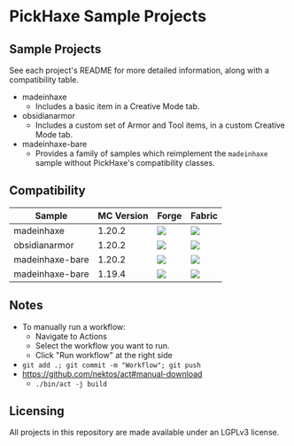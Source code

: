# PickHaxe Sample Projects

## Sample Projects

See each project's README for more detailed information, along with a compatibility table.

- madeinhaxe
    - Includes a basic item in a Creative Mode tab.
- obsidianarmor
    - Includes a custom set of Armor and Tool items, in a custom Creative Mode tab.
- madeinhaxe-bare
    - Provides a family of samples which reimplement the `madeinhaxe` sample without PickHaxe's compatibility classes.


## Compatibility

Sample | MC Version | Forge | Fabric
---|---|---|---
madeinhaxe | 1.20.2 | ![](https://byob.yarr.is/EliteMasterEric/Pickhaxe-Samples/build-madeinhaxe-forge-1.20.2_release) | ![](https://byob.yarr.is/EliteMasterEric/Pickhaxe-Samples/build-madeinhaxe-fabric-1.20.2_release)
obsidianarmor | 1.20.2 | ![](https://byob.yarr.is/EliteMasterEric/Pickhaxe-Samples/build-obsidianarmor-forge-1.20.2_release) | ![](https://byob.yarr.is/EliteMasterEric/Pickhaxe-Samples/build-obsidianarmor-fabric-1.20.2_release)
madeinhaxe-bare | 1.20.2 | ![](https://byob.yarr.is/EliteMasterEric/Pickhaxe-Samples/build-madeinhaxe-bare-forge-1.20.2_develop) | ![](https://byob.yarr.is/EliteMasterEric/Pickhaxe-Samples/build-madeinhaxe-bare-fabric-1.20.2_develop)
madeinhaxe-bare | 1.19.4 | ![](https://byob.yarr.is/EliteMasterEric/Pickhaxe-Samples/build-madeinhaxe-bare-forge-1.19.4_develop) | ![](https://byob.yarr.is/EliteMasterEric/Pickhaxe-Samples/build-madeinhaxe-bare-fabric-1.19.4_develop)



## Notes

- To manually run a workflow:
    - Navigate to Actions
    - Select the workflow you want to run.
    - Click "Run workflow" at the right side
- `git add .; git commit -m "Workflow"; git push`
- https://github.com/nektos/act#manual-download
    - `./bin/act -j build`


## Licensing

All projects in this repository are made available under an LGPLv3 license.
